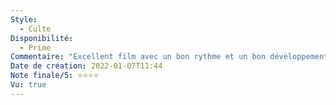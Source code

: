 ```yaml
---
Style:
  - Culte
Disponibilité:
  - Prime
Commentaire: "Excellent film avec un bon rythme et un bon développement des personnages. Stalone est particulièrement brillant dessus. "
Date de création: 2022-01-07T11:44
Note finale/5: ⭐⭐⭐⭐
Vu: true
---
```

